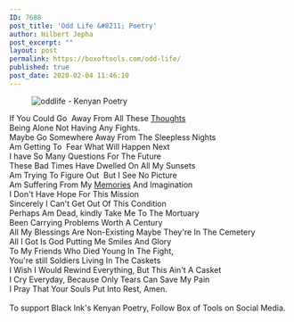 ```yaml
---
ID: 7688
post_title: 'Odd Life &#8211; Poetry'
author: Hilbert Jepha
post_excerpt: ""
layout: post
permalink: https://boxoftools.com/odd-life/
published: true
post_date: 2020-02-04 11:46:10
---
```

<!-- wp:image {"id":7806,"sizeSlug":"large"} -->
<figure class="wp-block-image size-large"><img src="https://boxoftools.com/wp-content/uploads/2020/01/oddlife-1024x683.jpeg" alt="oddlife - Kenyan Poetry" class="wp-image-7806"/></figure>
<!-- /wp:image -->

<!-- wp:paragraph -->
<p>If You Could Go  Away From All These <a href="https://en.wikipedia.org/wiki/Thought">Thoughts</a><br>Being Alone Not Having Any Fights.<br>Maybe Go Somewhere Away From The Sleepless Nights<br>Am Getting To  Fear What Will Happen Next<br>I have So Many Questions For The Future <br>These Bad Times Have Dwelled On All My Sunsets<br>Am Trying To Figure Out  But I See No Picture<br>Am Suffering From My <a href="https://boxoftools.com/how-to-reach-your-creativity-limits/">Memories</a> And Imagination<br>I Don't Have Hope For This Mission <br>Sincerely I Can't Get Out Of This Condition <br>Perhaps Am Dead, kindly Take Me To The Mortuary<br>Been Carrying Problems Worth A Century <br>All My Blessings Are Non-Existing Maybe They're In The Cemetery <br>All I Got Is God Putting Me Smiles And Glory  <br>To My Friends Who Died Young In The Fight, <br>You're still Soldiers Living In The Caskets<br>I Wish I Would Rewind Everything, But This Ain't A Casket<br>I Cry Everyday, Because Only Tears Can Save My Pain <br>I Pray That Your Souls Put Into Rest, Amen. <br><br>To support Black Ink's Kenyan Poetry, Follow Box of Tools on Social Media.</p>
<!-- /wp:paragraph -->